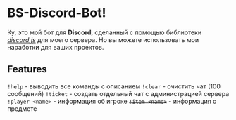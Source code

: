 # BS-Discord-Bot!

Ку, это мой бот для **Discord**, сделанный с помощью библиотеки [*discord.js*](https://discord.js.org/#/) для моего сервера. Но вы можете использовать мои наработки для ваших проектов.

## Features
`!help` - выводить все команды с описанием
`!clear` - очистить чат (100 сообщений)
`!ticket` - создать отдельный чат с администрацией сервера
`!player <name>` - информация об игроке
~~`!item <name>`~~ - информация о предмете


